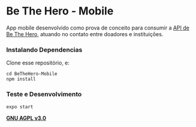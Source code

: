 # Be The Hero - Mobile

App mobile desenvolvido como prova de conceito para consumir a [API de Be The Hero](https://github.com/viniciusvviterbo/BeTheHero-Backend), atuando no contato entre doadores e instituições.

### Instalando Dependencias

Clone esse repositório, e:
```
cd BeTheHero-Mobile
npm install
```

### Teste e Desenvolvimento

```
expo start
```

**[GNU AGPL v3.0](https://www.gnu.org/licenses/agpl-3.0.html)**

